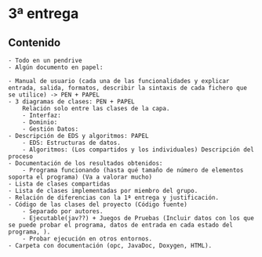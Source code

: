 3ª entrega
==========

Contenido
----------
    - Todo en un pendrive
    - Algún documento en papel:

    - Manual de usuario (cada una de las funcionalidades y explicar entrada, salida, formatos, describir la sintaxis de cada fichero que se utilice) -> PEN + PAPEL
    - 3 diagramas de clases: PEN + PAPEL
        Relación solo entre las clases de la capa.
        - Interfaz:
        - Dominio:
        - Gestión Datos:
    - Descripción de EDS y algoritmos: PAPEL
        - EDS: Estructuras de datos.
        - Algoritmos: (Los compartidos y los individuales) Descripción del proceso
    - Documentación de los resultados obtenidos:
        - Programa funcionando (hasta qué tamaño de número de elementos soporta el programa) (Va a valorar mucho)
    - Lista de clases compartidas
    - Lista de clases implementadas por miembro del grupo.
    - Relación de diferencias con la 1ª entrega y justificación.
    - Código de las clases del proyecto (Código fuente)
        - Separado por autores.
        - Ejecutable(jav??) + Juegos de Pruebas (Incluir datos con los que se puede probar el programa, datos de entrada en cada estado del programa, ).
        - Probar ejecución en otros entornos.
    - Carpeta con documentación (opc, JavaDoc, Doxygen, HTML).
